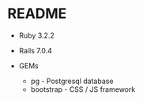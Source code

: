 # README

* Ruby 3.2.2

* Rails 7.0.4

* GEMs
  * pg - Postgresql database
  * bootstrap - CSS / JS framework